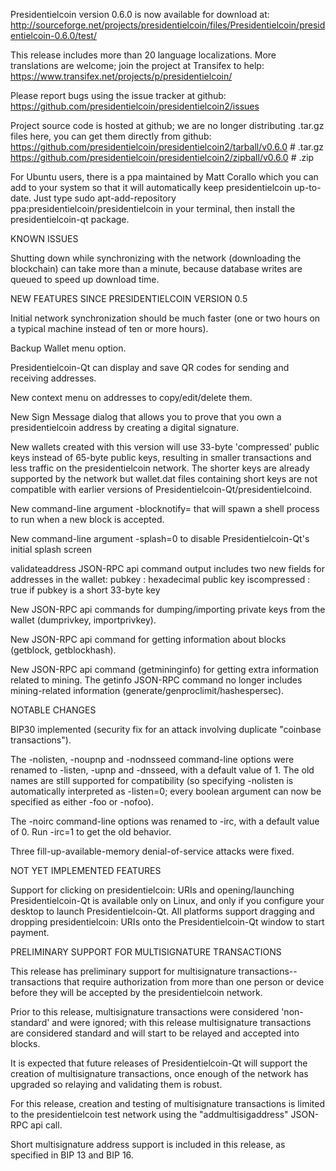 Presidentielcoin version 0.6.0 is now available for download at:
http://sourceforge.net/projects/presidentielcoin/files/Presidentielcoin/presidentielcoin-0.6.0/test/

This release includes more than 20 language localizations.
More translations are welcome; join the
project at Transifex to help:
https://www.transifex.net/projects/p/presidentielcoin/

Please report bugs using the issue tracker at github:
https://github.com/presidentielcoin/presidentielcoin2/issues

Project source code is hosted at github; we are no longer
distributing .tar.gz files here, you can get them
directly from github:
https://github.com/presidentielcoin/presidentielcoin2/tarball/v0.6.0  # .tar.gz
https://github.com/presidentielcoin/presidentielcoin2/zipball/v0.6.0  # .zip

For Ubuntu users, there is a ppa maintained by Matt Corallo which
you can add to your system so that it will automatically keep
presidentielcoin up-to-date.  Just type
sudo apt-add-repository ppa:presidentielcoin/presidentielcoin
in your terminal, then install the presidentielcoin-qt package.


KNOWN ISSUES

Shutting down while synchronizing with the network
(downloading the blockchain) can take more than a minute,
because database writes are queued to speed up download
time.


NEW FEATURES SINCE PRESIDENTIELCOIN VERSION 0.5

Initial network synchronization should be much faster
(one or two hours on a typical machine instead of ten or more
hours).

Backup Wallet menu option.

Presidentielcoin-Qt can display and save QR codes for sending
and receiving addresses.

New context menu on addresses to copy/edit/delete them.

New Sign Message dialog that allows you to prove that you
own a presidentielcoin address by creating a digital
signature.

New wallets created with this version will
use 33-byte 'compressed' public keys instead of
65-byte public keys, resulting in smaller
transactions and less traffic on the presidentielcoin
network. The shorter keys are already supported
by the network but wallet.dat files containing
short keys are not compatible with earlier
versions of Presidentielcoin-Qt/presidentielcoind.

New command-line argument -blocknotify=<command>
that will spawn a shell process to run <command> 
when a new block is accepted.

New command-line argument -splash=0 to disable
Presidentielcoin-Qt's initial splash screen

validateaddress JSON-RPC api command output includes
two new fields for addresses in the wallet:
pubkey : hexadecimal public key
iscompressed : true if pubkey is a short 33-byte key

New JSON-RPC api commands for dumping/importing
private keys from the wallet (dumprivkey, importprivkey).

New JSON-RPC api command for getting information about
blocks (getblock, getblockhash).

New JSON-RPC api command (getmininginfo) for getting
extra information related to mining. The getinfo
JSON-RPC command no longer includes mining-related
information (generate/genproclimit/hashespersec).



NOTABLE CHANGES

BIP30 implemented (security fix for an attack involving
duplicate "coinbase transactions").

The -nolisten, -noupnp and -nodnsseed command-line
options were renamed to -listen, -upnp and -dnsseed,
with a default value of 1. The old names are still
supported for compatibility (so specifying -nolisten
is automatically interpreted as -listen=0; every
boolean argument can now be specified as either
-foo or -nofoo).

The -noirc command-line options was renamed to
-irc, with a default value of 0. Run -irc=1 to
get the old behavior.

Three fill-up-available-memory denial-of-service
attacks were fixed.


NOT YET IMPLEMENTED FEATURES

Support for clicking on presidentielcoin: URIs and
opening/launching Presidentielcoin-Qt is available only on Linux,
and only if you configure your desktop to launch
Presidentielcoin-Qt. All platforms support dragging and dropping
presidentielcoin: URIs onto the Presidentielcoin-Qt window to start
payment.


PRELIMINARY SUPPORT FOR MULTISIGNATURE TRANSACTIONS

This release has preliminary support for multisignature
transactions-- transactions that require authorization
from more than one person or device before they
will be accepted by the presidentielcoin network.

Prior to this release, multisignature transactions
were considered 'non-standard' and were ignored;
with this release multisignature transactions are
considered standard and will start to be relayed
and accepted into blocks.

It is expected that future releases of Presidentielcoin-Qt
will support the creation of multisignature transactions,
once enough of the network has upgraded so relaying
and validating them is robust.

For this release, creation and testing of multisignature
transactions is limited to the presidentielcoin test network using
the "addmultisigaddress" JSON-RPC api call.

Short multisignature address support is included in this
release, as specified in BIP 13 and BIP 16.
